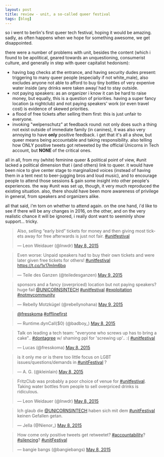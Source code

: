 ```yaml
---
layout: post
title: review - unit, a so-called queer festival
tags: [blog]
---
```


so i went to berlin's first queer tech festival, hoping it would be amazing. sadly, as often happens when we hope for something awesome, we get disappointed. 

there were a number of problems with unit, besides the content (which i found to be apolitical, geared towards an unquestioning, consumerist culture, and generally in step with queer capitalist hedonism):<br>
- having bag checks at the entrance, and having security dudes present: triggering to many queer people (especially if not white_male), also excludes anyone not able to afford to buy tiny bottles of very expenive water inside (any drinks were taken away/ had to stay outside. <br>
- not paying speakers: as an organizer i know it can be hard to raise money, but equally, this is a question of priorities. having a super fancy location (a nightclub) and not paying speakers' work (or even travel cost) is evidence of skewed priorities.<br>
- a flood of free tickets after selling them first: this is just unfair to everyone. <br>
- invoking "welpenschutz" at feedback round: not only does such a thing not exist outside of immediate family (in canines), it was also very annoying to have <b>only</b> positive feedback. i get that it's all a show, but queer means being accountable and taking responsibility. also telling how ONLY positive tweets got retweeted by the official Unicorns in Tech account, but <b>NONE</b> of the critical ones. <br>

all in all, from my (white) feminine queer & political point of view, #unit lacked a political dimension that i (and others) link to queer. it would have been nice to give center stage to marginalized voices (instead of having them in a tent next to beer-jugging bros and loud music), and to encourage people to attend those sessions & gain some insight into other people's experiences. the way #unit was set up, though, it very much reproduced the existing situation. 
also, there should have been more awareness of privilege in general, from speakers and organizers alike. 

all that said, i'm torn on whether to attend again. on the one hand, i'd like to see if there will be any changes in 2016, on the other, and on the very realistic chance it will be ignored, i really dont want to seeminly show support... tricky. 

<blockquote class="twitter-tweet" lang="en"><p lang="en" dir="ltr">Also, selling “early bird” tickets for money and then giving most tickets away for free afterwards is just not fair. <a href="https://twitter.com/hashtag/unitfestival?src=hash">#unitfestival</a></p>&mdash; Leon Weidauer (@lnwdr) <a href="https://twitter.com/lnwdr/status/596663560878579712">May 8, 2015</a></blockquote>
<script async src="//platform.twitter.com/widgets.js" charset="utf-8"></script>

<blockquote class="twitter-tweet" lang="en"><p lang="en" dir="ltr">Even worse: Unpaid speakers had to buy their own tickets and were later given free tickets for others! <a href="https://twitter.com/hashtag/unitfestival?src=hash">#unitfestival</a> <a href="https://t.co/1x17mIm6bq">https://t.co/1x17mIm6bq</a></p>&mdash; Teile des Ganzen (@teiledesganzen) <a href="https://twitter.com/teiledesganzen/status/597181019209506818">May 9, 2015</a></blockquote>
<script async src="//platform.twitter.com/widgets.js" charset="utf-8"></script>


<blockquote class="twitter-tweet" lang="en"><p lang="en" dir="ltr">sponsors and a fancy (overpriced) location but not paying speakers? huge fail <a href="https://twitter.com/UNICORNSINTECH">@UNICORNSINTECH</a> <a href="https://twitter.com/hashtag/unitfestival?src=hash">#unitfestival</a> <a href="https://twitter.com/hashtag/exploitation?src=hash">#exploitation</a>&#10;<a href="https://twitter.com/hashtag/notmycommunity?src=hash">#notmycommunity</a></p>&mdash; Rebelly Motzkügel (@rebellynohana) <a href="https://twitter.com/rebellynohana/status/596973677180231680">May 9, 2015</a></blockquote>
<script async src="//platform.twitter.com/widgets.js" charset="utf-8"></script>

<blockquote class="twitter-tweet" lang="en"><p lang="und" dir="ltr"><a href="https://twitter.com/fresskoma">@fresskoma</a> <a href="https://twitter.com/hashtag/offlinefirst?src=hash">#offlinefirst</a></p>&mdash; Runtime.dynCall($0) (@badboy_) <a href="https://twitter.com/badboy_/status/596629965157859328">May 8, 2015</a></blockquote>
<script async src="//platform.twitter.com/widgets.js" charset="utf-8"></script>

<blockquote class="twitter-tweet" lang="en"><p lang="en" dir="ltr">Talk on leading a tech team: &quot;everyone who screws up has to bring a cake&quot;.. <a href="https://twitter.com/hashtag/dontagree?src=hash">#dontagree</a> w/ shaming ppl for &#39;screwing up&#39;.. :( <a href="https://twitter.com/hashtag/unitfestival?src=hash">#unitfestival</a></p>&mdash; Lucas (@fresskoma) <a href="https://twitter.com/fresskoma/status/596688460276183041">May 8, 2015</a></blockquote>
<script async src="//platform.twitter.com/widgets.js" charset="utf-8"></script>

<blockquote class="twitter-tweet" lang="en"><p lang="en" dir="ltr">is it only me or is there too little focus on LGBT issues/questions/demands in <a href="https://twitter.com/hashtag/unitFestival?src=hash">#unitFestival</a> ?</p>&mdash; A. G. (@kleinlain) <a href="https://twitter.com/kleinlain/status/596658063635001344">May 8, 2015</a></blockquote>
<script async src="//platform.twitter.com/widgets.js" charset="utf-8"></script>

<blockquote class="twitter-tweet" lang="en"><p lang="en" dir="ltr">FritzClub was probably a poor choice of venue for <a href="https://twitter.com/hashtag/unitfestival?src=hash">#unitfestival</a>. Taking water bottles from people to sell overpriced drinks is ridiculous.</p>&mdash; Leon Weidauer (@lnwdr) <a href="https://twitter.com/lnwdr/status/596662693773320192">May 8, 2015</a></blockquote>
<script async src="//platform.twitter.com/widgets.js" charset="utf-8"></script>

<blockquote class="twitter-tweet" lang="en"><p lang="de" dir="ltr">Ich glaub die <a href="https://twitter.com/UNICORNSINTECH">@UNICORNSINTECH</a> haben sich mit dem <a href="https://twitter.com/hashtag/unitFestival?src=hash">#unitFestival</a> keinen Gefallen getan.</p>&mdash; Jella (@Nienor_) <a href="https://twitter.com/Nienor_/status/596636593315848192">May 8, 2015</a></blockquote>
<script async src="//platform.twitter.com/widgets.js" charset="utf-8"></script>

<blockquote class="twitter-tweet" lang="en"><p lang="en" dir="ltr">How come only positive tweets get retweetet? <a href="https://twitter.com/hashtag/accountability?src=hash">#accountability</a>? <a href="https://twitter.com/hashtag/silencing?src=hash">#silencing</a>? <a href="https://twitter.com/hashtag/unitFestival?src=hash">#unitFestival</a></p>&mdash; bangie bangs (@bangiebangs) <a href="https://twitter.com/bangiebangs/status/596713515903225857">May 8, 2015</a></blockquote>
<script async src="//platform.twitter.com/widgets.js" charset="utf-8"></script>
